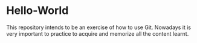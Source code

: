 # Hello-World

This repository intends to be an exercise of how to use Git.
Nowadays it is very important to practice to acquire and memorize all the content learnt.
